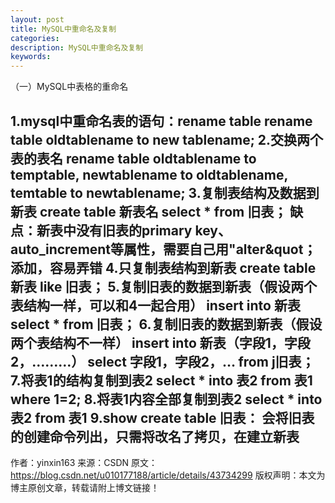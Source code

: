 ```yaml
---
layout: post
title: MySQL中重命名及复制
categories:
description: MySQL中重命名及复制
keywords:
---
```





（一）MySQL中表格的重命名

1.mysql中重命名表的语句：rename table
rename table oldtablename to new tablename;
2.交换两个表的表名
rename table oldtablename to temptable,
                        newtablename to oldtablename,
                        temtable to newtablename;
3.复制表结构及数据到新表
create table 新表名 select * from 旧表；
缺点：新表中没有旧表的primary key、auto_increment等属性，需要自己用"alter&quot；添加，容易弄错
4.只复制表结构到新表
create table 新表 like 旧表；
5.复制旧表的数据到新表（假设两个表结构一样，可以和4一起合用）
insert into 新表 select * from 旧表；
6.复制旧表的数据到新表（假设两个表结构不一样）
insert into 新表（字段1，字段2，………） select 字段1，字段2，… from j旧表；
7.将表1的结构复制到表2
select * into 表2 from 表1 where 1=2;
8.将表1内容全部复制到表2
select * into 表2 from 表1
9.show create table 旧表：
会将旧表的创建命令列出，只需将改名了拷贝，在建立新表
---------------------
作者：yinxin163
来源：CSDN
原文：https://blog.csdn.net/u010177188/article/details/43734299
版权声明：本文为博主原创文章，转载请附上博文链接！
